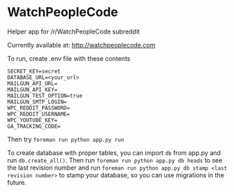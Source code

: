# WatchPeopleCode
Helper app for /r/WatchPeopleCode subreddit

Currently available at: http://watchpeoplecode.com

To run, create .env file with these contents

```
SECRET_KEY=secret
DATABASE_URL=<your_url>
MAILGUN_API_URL=
MAILGUN_API_KEY=
MAILGUN_TEST_OPTION=true
MAILGUN_SMTP_LOGIN=
WPC_REDDIT_PASSWORD=
WPC_REDDIT_USERNAME=
WPC_YOUTUBE_KEY=
GA_TRACKING_CODE=
```

Then try `foreman run python app.py run`


To create database with proper tables, you can import `db` from app.py and run `db.create_all()`. Then run `foreman run python app.py db heads` to see the last revision number and run `foreman run python app.py db stamp <last revision number>` to stamp your database, so you can use migrations in the future.